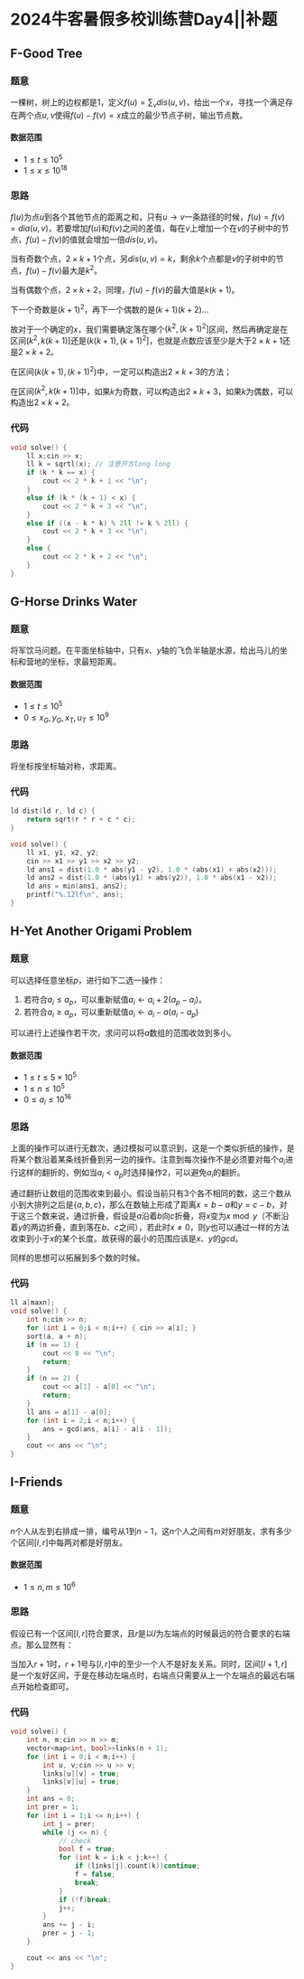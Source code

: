 # 2024牛客暑假多校训练营Day4||补题


## F-Good Tree

### 题意

一棵树，树上的边权都是$1$，定义$f(u)=\sum_v dis(u,v)$，给出一个$x$，寻找一个满足存在两个点$u,v$使得$f(u)-f(v)=x$成立的最少节点子树，输出节点数。

#### 数据范围

* $1\leq t\leq 10^5$
* $1\leq x \leq 10^{18}$

### 思路

$f(u)$为点$u$到各个其他节点的距离之和，只有$u\rightarrow v$一条路径的时候，$f(u)=f(v)=dia(u,v)$，若要增加$f(u)$和$f(v)$之间的差值，每在$v$上增加一个在$v$的子树中的节点，$f(u)-f(v)$的值就会增加一倍$dis(u,v)$。

当有奇数个点，$2\times k +1$个点，另$dis(u,v)=k$，剩余$k$个点都是$v$的子树中的节点，$f(u)-f(v)$最大是$k^2$。

当有偶数个点，$2\times k+2$，同理，$f(u)-f(v)$的最大值是$k(k+1)$。

下一个奇数是$(k+1)^2$，再下一个偶数的是$(k+1)(k+2)$...

故对于一个确定的$x$，我们需要确定落在哪个$(k^2,(k+1)^2]$区间，然后再确定是在区间$(k^2,k(k+1)]$还是$(k(k+1),(k+1)^2]$，也就是点数应该至少是大于$2\times k+1$还是$2\times k+2$。

在区间$(k(k+1),(k+1)^2)$中，一定可以构造出$2\times k+3$的方法；

在区间$(k^2,k(k+1)]$中，如果$k$为奇数，可以构造出$2\times k+3$，如果$k$为偶数，可以构造出$2\times k+2$。

### 代码

```cpp
void solve() {
    ll x;cin >> x;
    ll k = sqrtl(x); // 注意开方long long
    if (k * k == x) {
        cout << 2 * k + 1 << "\n";
    }
    else if (k * (k + 1) < x) {
        cout << 2 * k + 3 << "\n";
    }
    else if ((x - k * k) % 2ll != k % 2ll) {
        cout << 2 * k + 3 << "\n";
    }
    else {
        cout << 2 * k + 2 << "\n";
    }
}
```

## G-Horse Drinks Water

### 题意

将军饮马问题。在平面坐标轴中，只有$x、y$轴的飞负半轴是水源，给出马儿的坐标和营地的坐标，求最短距离。

#### 数据范围

* $1\leq t\leq 10^5$
* $0\leq x_G,y_G,x_T,u_T\leq 10^9$

### 思路

将坐标按坐标轴对称，求距离。

### 代码

```cpp
ld dist(ld r, ld c) {
    return sqrt(r * r + c * c);
}

void solve() {
    ll x1, y1, x2, y2;
    cin >> x1 >> y1 >> x2 >> y2;
    ld ans1 = dist(1.0 * abs(y1 - y2), 1.0 * (abs(x1) + abs(x2)));
    ld ans2 = dist(1.0 * (abs(y1) + abs(y2)), 1.0 * abs(x1 - x2));
    ld ans = min(ans1, ans2);
    printf("%.12lf\n", ans);
}
```

## H-Yet Another Origami Problem

### 题意

可以选择任意坐标$p$，进行如下二选一操作：

1. 若符合$a_i\leq a_p$，可以重新赋值$a_i\leftarrow a_i + 2(a_p-a_i)$。
2. 若符合$a_i\geq a_p$，可以重新赋值$a_i \leftarrow a_i-a(a_i-a_p)$

可以进行上述操作若干次，求问可以将$a$数组的范围收敛到多小。

#### 数据范围

* $1\leq t\leq 5\times 10^5$
* $1\leq n\leq 10^5$
* $0\leq a_i\leq 10^{16}$

### 思路

上面的操作可以进行无数次，通过模拟可以意识到，这是一个类似折纸的操作，是将某个数沿着某条线折叠到另一边的操作。注意到每次操作不是必须要对每个$a_i$进行这样的翻折的，例如当$a_i\lt a_p$时选择操作2，可以避免$a_i$的翻折。

通过翻折让数组的范围收束到最小。假设当前只有3个各不相同的数，这三个数从小到大排列之后是$\{a,b,c\}$，那么在数轴上形成了距离$x=b-a$和$y=c-b$，对于这三个数来说，通过折叠，假设是$a$沿着$b$向$c$折叠，将$x$变为$x\bmod y$（不断沿着$y$的两边折叠，直到落在$b、c$之间），若此时$x\neq 0$，则$y$也可以通过一样的方法收束到小于$x$的某个长度。故获得的最小的范围应该是$x、y$的$gcd$。

同样的思想可以拓展到多个数的时候。

### 代码

```cpp
ll a[maxn];
void solve() {
    int n;cin >> n;
    for (int i = 0;i < n;i++) { cin >> a[i]; }
    sort(a, a + n);
    if (n == 1) {
        cout << 0 << "\n";
        return;
    }
    if (n == 2) {
        cout << a[1] - a[0] << "\n";
        return;
    }
    ll ans = a[1] - a[0];
    for (int i = 2;i < n;i++) {
        ans = gcd(ans, a[i] - a[i - 1]);
    }
    cout << ans << "\n";
}
```

## I-Friends

### 题意

$n$个人从左到右排成一排，编号从$1$到$n-1$，这$n$个人之间有$m$对好朋友，求有多少个区间$[l,r]$中每两对都是好朋友。

#### 数据范围

* $1\leq n,m \leq 10^6$

### 思路

假设已有一个区间$[l,r]$符合要求，且$r$是以$l$为左端点的时候最远的符合要求的右端点。那么显然有：

当加入$r+1$时，$r+1$号与$[l,r]$中的至少一个人不是好友关系。同时，区间$[l+1,r]$是一个友好区间，于是在移动左端点时，右端点只需要从上一个左端点的最远右端点开始检查即可。

### 代码

```cpp
void solve() {
    int n, m;cin >> n >> m;
    vector<map<int, bool>>links(n + 1);
    for (int i = 0;i < m;i++) {
        int u, v;cin >> u >> v;
        links[u][v] = true;
        links[v][u] = true;
    }
    int ans = 0;
    int prer = 1;
    for (int i = 1;i <= n;i++) {
        int j = prer;
        while (j <= n) {
            // check
            bool f = true;
            for (int k = i;k < j;k++) {
                if (links[j].count(k))continue;
                f = false;
                break;
            }
            if (!f)break;
            j++;
        }
        ans += j - i;
        prer = j - 1;
    }

    cout << ans << "\n";
}
```














